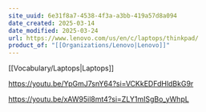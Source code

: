 ```yaml
---
site_uuid: 6e31f8a7-4538-4f3a-a3bb-419a57d8a094
date_created: 2025-03-14
date_modified: 2025-03-24
url: https://www.lenovo.com/us/en/c/laptops/thinkpad/
product_of: "[[Organizations/Lenovo|Lenovo]]"
---
```

[[Vocabulary/Laptops|Laptops]]


https://youtu.be/YpGmJ7snY64?si=VCKkEDFdHldBkG9r

https://youtu.be/xAW95il8mt4?si=ZLY1mISgBo_yWhpL